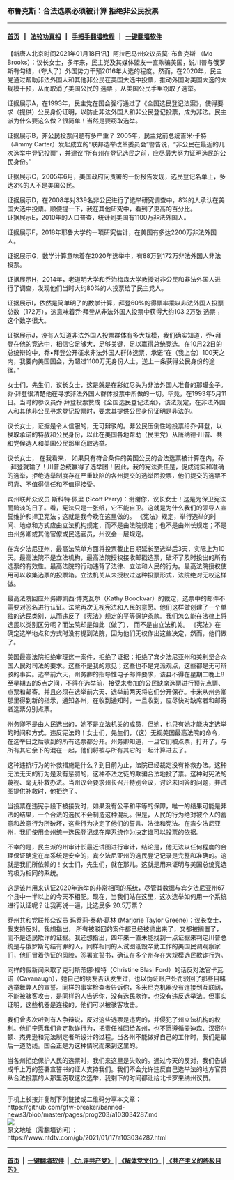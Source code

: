 ### 布鲁克斯：合法选票必须被计算 拒绝非公民投票
------------------------

#### [首页](https://github.com/gfw-breaker/banned-news3/blob/master/README.md) &nbsp;&nbsp;|&nbsp;&nbsp; [法轮功真相](https://github.com/begood0513/basic/blob/master/README.md)  &nbsp;&nbsp;|&nbsp;&nbsp; [手把手翻墙教程](https://github.com/gfw-breaker/guides/wiki)  &nbsp;&nbsp;|&nbsp;&nbsp; [一键翻墙软件](https://github.com/gfw-breaker/nogfw/blob/master/README.md)  



<div><div class="post_content" itemprop="articleBody">
 <p>
  【新唐人北京时间2021年01月18日讯】阿拉巴马州众议员莫‧
  <ok href="https://www.ntdtv.com/gb/布鲁克斯.htm">
   布鲁克斯
  </ok>
  （Mo Brooks）：议长女士，多年来，民主党及其媒体盟友一直欺骗美国，说川普与俄罗斯有勾结，（夸大了）外国势力干预2016年大选的程度。然而，在2020年，民主党通过帮助非法外国人和其他非公民在美国大选中投票，推动外国对美国大选的大规模干预，从而取消了美国公民的
  <ok href="https://www.ntdtv.com/gb/选票.htm">
   选票
  </ok>
  ，从美国公民手里窃取了选举。
 </p>
 <p>
  证据展示A，在1993年，民主党在国会强行通过了《全国选民登记法案》，使得要求（提供）公民身份证明，以防止非法外国人和非公民登记投票，成为非法。民主派为什么要这么做？很简单！当然是要窃取选举。
 </p>
 <p>
  证据展示B，非公民投票问题有多严重？ 2005年，民主党前总统吉米·卡特（Jimmy Carter）发起成立的“联邦选举改革委员会”警告说，“非公民在最近的几次选举中登记投票”，并建议“所有州在登记选民之前，应尽最大努力证明选民的公民身份。”
 </p>
 <p>
  证据展示C，2005年6月，美国政府问责署的一份报告发现，选民登记名单上，多达3%的人不是美国公民。
 </p>
 <p>
  证据展示D，在2008年对339名非公民进行了选举研究调查中，8%的人承认在美国大选中投票。顺便提一下，我在其他研究中，看到了更高的百分比。
  <br/>
  证据展示E，2010年的人口普查，统计到美国有1100万非法外国人。
 </p>
 <p>
  证据展示F，2018年耶鲁大学的一项研究估计，在美国有多达2200万非法外国人。
 </p>
 <p>
  证据展示G，数学计算意味着在2020年选举中，有88万到172万非法外国人非法投票。
 </p>
 <p>
  证据展示H，2014年，老道明大学和乔治梅森大学教授对非公民和非法外国人进行了调查，发现他们当时大约80%的人投票给了民主党人。
 </p>
 <p>
  证据展示I，依然是简单明了的数学计算，拜登60%的得票率乘以非法外国人投票总数（172万），这意味着乔·拜登从非法外国人投票中获得大约103.2万张
  <ok href="https://www.ntdtv.com/gb/选票.htm">
   选票
  </ok>
  ，这个数字很大。
 </p>
 <p>
  证据展示J，没有人知道非法外国人投票群体有多大规模，我们确实知道，乔•拜登在他的竞选中，相信它足够大，足够关键，足以赢得总统竞选。在10月22日的总统辩论中，乔•拜登公开征求非法外国人群体选票，承诺“在（我上台）100天之内，我要向美国国会，为超过1100万无身份人士，送上一条获得公民身份的途径。”
 </p>
 <p>
  女士们，先生们，议长女士，这是就是在彩虹尽头为非法外国人准备的那罐金子。乔·拜登很清楚他在寻求非法外国人群体投票中所做的一切。毕竟，在1993年5月11日。当时的参议员乔·拜登投票赞成《全国选民登记法案》，该法规定，在非法外国人和其他非公民寻求登记投票时，要求其提供公民身份证明是非法的。
 </p>
 <p>
  议长女士，证据是令人信服的，无可辩驳的。非公民压倒性地投票给乔·拜登，以换取承诺的特赦和公民身份，以此在美国各地帮助（民主党）从唐纳德·川普、共和党候选人和美国公民那里窃取选举。
 </p>
 <p>
  议长女士， 在我看来， 如果只有符合条件的美国公民的合法选票被计算在内，乔 · 拜登就输了！川普总统赢得了选举团！因此，我的宪法责任是，促成诚实和准确的选举，拒绝选举制度存在严重缺陷的各州提交的选举团投票，他们提交的选票不可靠、不值得信任和不值得接受。
 </p>
 <p>
  宾州联邦众议员 斯科特·佩里 (Scott Perry)：谢谢你，议长女士！这是为保卫宪法而黯淡的日子。看，宪法只是一张纸，它不能自卫。这就是为什么我们的领导人宣誓维护和捍卫宪法；这就是我今晚在这里做的。 《宪法》规定，举行选举的时间、地点和方式应由立法机构规定，而不是由法院规定；也不是由州长规定；不是由州务卿或其他官僚或民选官员，州议会一层规定。
 </p>
 <p>
  在宾夕法尼亚州，最高法院单方面将投票截止日期延长至选举后3天，实际上为10天。最高法院不是立法机构，最高法院授权接收邮戳选票，破坏了及时投出的所有选票的有效性。最高法院的行动违背了法律、立法和人民的行为。最高法院授权使用可以收集选票的投票箱。立法机关从未授权过这种投票形式，法院绝对无权这样做。
 </p>
 <p>
  最高法院回应州务卿凯西·博克瓦尔（Kathy Boockvar）的裁定，选票中的邮件不需要对签名进行认证。法院再次无视宪法和人民的意愿。他们这样做创建了一个单独的选民类别，从而违反了《宪法》规定的平等保护条款。我们怎么能在法律上将选民以类别区分呢？而法院却是如此（做了）， 而不是由立法机关。 《宪法》在确定选举地点和方式时没有提到法院，因为他们无权作出这些决定，然而，他们做了。
 </p>
 <p>
  美国最高法院拒绝审理这一案件，拒绝了证据；拒绝了宾夕法尼亚州和美利坚合众国人民对司法的要求。这些不是我的意见；这些也不是党派观点，这些都是无可辩驳的事实。选举前六天，州务卿的指导性电子邮件要求，该县不得在星期二晚上8至星期五的5点之间，不得在选举前，接受未参加的公民缺席选票进行预先点票、点票和邮寄。并且必须在选举前六天、选举前两天将它们分开保存。卡米从州务卿那里得到新的指示，通知各州，在收到通知时，一旦收到，应尽快对缺席者和邮寄者选票分别点票。
 </p>
 <p>
  州务卿不是由人民选出的，她不是立法机关的成员，但她，也只有她才能决定选举的时间和方式。违反宪法的！女士们，先生们，（这）无视美国最高法院的命令，在选举日之后收到的所有选票都分开。州务卿知道，一旦它们被点票，打开了，与所有其它余下的混在一起，他们将被与所有其它的一起计算进去了。
 </p>
 <p>
  这种违抗行为的补救措施是什么？到目前为止，法院已经裁定没有补救办法。这种无法无天的行为是没有惩罚的，这种不法之徒的欺骗合法地投了票。这种对宪法的蔑视、毫无补救办法。当州议会要求州长召开特别会议，讨论未回答的问题，并试图提供补救时，他拒绝了。
 </p>
 <p>
  当投票在违宪手段下被接受时，如果没有公平和平等的保障，唯一的结果可能是非法的结果，一个合法的选民不会制造这种混乱。但是，人民的行为绝对被个人的蓄意和故意行为所破坏，这些行为决定了他们的誓言、法律和宪法。在宾夕法尼亚州，我们使用全州统一选民登记或在岸系统作为决定谁可以投票的依据。
 </p>
 <p>
  不幸的是，民主派的州审计长最近试图进行审计，结论是，他无法以任何程度的合理保证确定在岸系统是安全的，宾夕法尼亚州的选民登记记录是完整和准确的。这就是我们所依赖的！女士们，先生们，就在那儿。这就是用来证明与美国总统竞选的极为相同的系统。
 </p>
 <p>
  这是该州用来认证2020年选举的非常相同的系统，尽管其数据与宾夕法尼亚州67个县中一半以上的今天不相配。现在，当我们站在这里，这次选举如何用一个系统进行认证呢？让我再说一遍，比选民多 20.5万票？
 </p>
 <p>
  乔州共和党联邦众议员 玛乔莉·泰勒·葛林 (Marjorie Taylor Greene)：议长女士，我支持反对。我想指出， 所有被驳回的案件都已经被抛出来了，又都被搁置了，而不是选民欺诈的证据。我还想指出，四年来一直未能找到一点证据来判定川普总统是与俄罗斯勾结有罪的人，同样相同的人试图诋毁辛勤工作的美国民调观察家们，他们冒着伪证的风险，签署宣誓书，确认在多个州存在大规模选民欺诈行为。
 </p>
 <p>
  同样的假新闻采取了克利斯蒂娜·福特（Christine Blasi Ford）的话反对法官卡瓦诺（Cavanaugh），她自己的朋友否认发生过，也以伪证账户处罚驳回了那些目睹选举舞弊人的宣誓。同样的事实检查者告诉你，多米尼克机器没有连接到互联网，不能被骇客攻击，是同样的人告诉你，没有选民欺诈，也没有违反选举法。但事实证明，这些机器是连接的，他们可以被骇客攻击。
 </p>
 <p>
  我们曾多次听到有人争辩说，反对这些选票是违宪的，并侵犯了州立法机构的权利。他们宁愿我们肯定欺诈行为，把责任推回给各州，也不愿遵循麦迪森、汉密尔顿、杰弗逊和宪法制定者所设计的过程。当各州不能做好自己的工作时，我们是最后一道防线。国会正是为这种情况而来到这里的。
 </p>
 <p>
  当各州拒绝保护人民的选票时，我们来这里是失败的。通过今天的反对，我们告诉成千上万的签署宣誓书的证人支持我们。我们不会允许违反自己选举法的地方官员从合法投票的人那里窃取这次选举，我剩下的时间都让给北卡罗来纳州议员。
 </p>
 <div class="single_ad">
 </div>
</div>
</div>
<hr/>
手机上长按并复制下列链接或二维码分享本文章：<br/>
https://github.com/gfw-breaker/banned-news3/blob/master/pages/prog203/a103034287.md <br/>
<a href='https://github.com/gfw-breaker/banned-news3/blob/master/pages/prog203/a103034287.md'><img src='https://github.com/gfw-breaker/banned-news3/blob/master/pages/prog203/a103034287.md.png'/></a> <br/>
原文地址（需翻墙访问）：https://www.ntdtv.com/gb/2021/01/17/a103034287.html


------------------------
#### [首页](https://github.com/gfw-breaker/banned-news3/blob/master/README.md) &nbsp;|&nbsp; [一键翻墙软件](https://github.com/gfw-breaker/nogfw/blob/master/README.md) &nbsp;| [《九评共产党》](https://github.com/gfw-breaker/9ping.md/blob/master/README.md#九评之一评共产党是什么) | [《解体党文化》](https://github.com/gfw-breaker/jtdwh.md/blob/master/README.md) | [《共产主义的终极目的》](https://github.com/gfw-breaker/gczydzjmd.md/blob/master/README.md)


<img src='http://gfw-breaker.win/banned-news3/pages/prog203/a103034287.md' width='0px' height='0px'/>